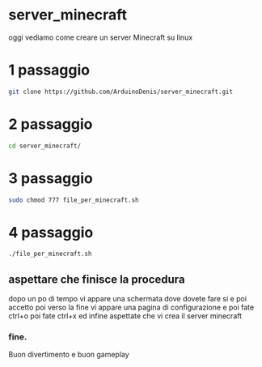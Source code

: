 # server_minecraft
oggi vediamo come creare un server Minecraft su linux
<h1>1 passaggio</h1>

```bash
git clone https://github.com/ArduinoDenis/server_minecraft.git
```
<h1>2 passaggio</h1>

```bash
cd server_minecraft/
```
<h1>3 passaggio</h1>

```bash
sudo chmod 777 file_per_minecraft.sh
```
<h1>4 passaggio</h1>

```bash
./file_per_minecraft.sh
```
<h2>aspettare che finisce la procedura</h2>
dopo un po di tempo vi appare una schermata dove dovete fare si e poi accetto
poi verso la fine vi appare una pagina di configurazione e poi fate ctrl+o
poi fate ctrl+x
ed infine aspettate che vi crea il server minecraft
<h3>fine.</h3>
Buon divertimento e buon gameplay
